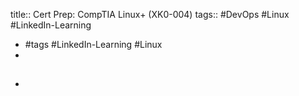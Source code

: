 title:: Cert Prep: CompTIA Linux+ (XK0-004)
tags:: #DevOps #Linux #LinkedIn-Learning

- #tags #LinkedIn-Learning #Linux
-
- ##
